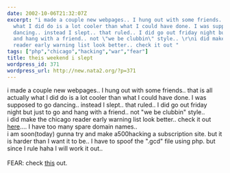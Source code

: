 ```yaml
---
date: 2002-10-06T21:32:07Z
excerpt: "i made a couple new webpages.. I hung out with some friends.. that is all\r\nactually
  what I did do is a lot cooler than what I could have done. I was supposed to go
  dancing.. instead I slept.. that ruled.. I did go out friday night but just to go
  and hang with a friend.. not \"we be clubbin\" style.. \r\ni did make the chicago
  reader early warning list look better.. check it out "
tags: ["php","chicago","hacking","war","fear"]
title: theis weekend i slept
wordpress_id: 371
wordpress_url: http://new.nata2.org/?p=371
---
```


i made a couple new webpages.. I hung out with some friends.. that is all
actually what I did do is a lot cooler than what I could have done. I was supposed to go dancing.. instead I slept.. that ruled.. I did go out friday night but just to go and hang with a friend.. not "we be clubbin" style.. <br/>
i did make the chicago reader early warning list look better.. check it out <a href="http://www.riottech.net">here</a>.... I have too many spare domain names..
<br/>i am soon(today) gunna try and make a500hacking a subscription site. but it is harder than I want it to be.. I have to spoof the ".gcd" file using php. but since I rule haha I will work it out..
<br/><br/>FEAR: check <a href="http://www.halcyon.com/blackbox/hw/wipp/wipp.html">this</a> out.
